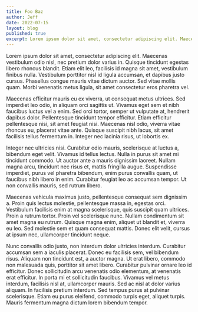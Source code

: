 ```yaml
---
title: Foo Baz
author: Jeff
date: 2022-07-15
layout: blog
published: true
excerpt: Lorem ipsum dolor sit amet, consectetur adipiscing elit. Maecenas vestibulum odio nisl, nec pretium dolor varius in.
---
```


Lorem ipsum dolor sit amet, consectetur adipiscing elit. Maecenas vestibulum odio nisl, nec pretium dolor varius in. Quisque tincidunt egestas libero rhoncus blandit. Etiam elit leo, facilisis id magna sit amet, vestibulum finibus nulla. Vestibulum porttitor nisl id ligula accumsan, et dapibus justo cursus. Phasellus congue mauris vitae dictum auctor. Sed vitae mollis quam. Morbi venenatis metus ligula, sit amet consectetur eros pharetra vel.

Maecenas efficitur mauris eu ex viverra, ut consequat metus ultrices. Sed imperdiet leo odio, in aliquam orci sagittis ut. Vivamus eget sem et nibh faucibus luctus vel a enim. Sed orci tortor, semper ut vulputate at, hendrerit dapibus dolor. Pellentesque tincidunt tempor efficitur. Etiam efficitur pellentesque nisi, sit amet feugiat nisi. Maecenas nisl odio, viverra vitae rhoncus eu, placerat vitae ante. Quisque suscipit nibh lacus, sit amet facilisis tellus fermentum in. Integer nec lacinia risus, ut lobortis ex.

Integer nec ultricies nisi. Curabitur odio mauris, scelerisque at luctus a, bibendum eget velit. Vivamus id tellus lectus. Nulla in purus sit amet mi tincidunt commodo. Ut auctor ante a mauris dignissim laoreet. Nullam magna arcu, tincidunt nec risus et, mattis fringilla augue. Suspendisse imperdiet, purus vel pharetra bibendum, enim purus convallis quam, ut faucibus nibh libero in enim. Curabitur feugiat leo ac accumsan tempor. Ut non convallis mauris, sed rutrum libero.

Maecenas vehicula maximus justo, pellentesque consequat sem dignissim a. Proin quis lectus molestie, pellentesque massa in, egestas orci. Vestibulum facilisis enim at magna scelerisque, quis suscipit quam ultrices. Proin a rutrum tortor. Proin vel scelerisque nunc. Nullam condimentum sit amet magna eu rutrum. Quisque magna enim, aliquet ut blandit et, viverra eu leo. Sed molestie sem et quam consequat mattis. Donec elit velit, cursus at ipsum nec, ullamcorper tincidunt neque.

Nunc convallis odio justo, non interdum dolor ultricies interdum. Curabitur accumsan sem a iaculis placerat. Donec eu facilisis sem, vel bibendum risus. Aliquam non tincidunt est, a auctor magna. Ut erat libero, commodo non malesuada quis, porttitor sit amet libero. Curabitur pulvinar ornare leo id efficitur. Donec sollicitudin arcu venenatis odio elementum, at venenatis erat efficitur. In porta mi et sollicitudin faucibus. Vivamus vel metus interdum, facilisis nisl at, ullamcorper mauris. Sed ac nisl at dolor varius aliquam. In facilisis pretium interdum. Sed tempus purus at pulvinar scelerisque. Etiam eu purus eleifend, commodo turpis eget, aliquet turpis. Mauris fermentum magna dictum lorem bibendum tempor.
